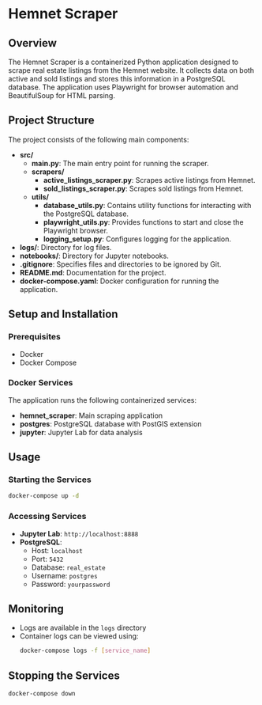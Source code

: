 # Hemnet Scraper

## Overview

The Hemnet Scraper is a containerized Python application designed to scrape real estate listings from the Hemnet website. It collects data on both active and sold listings and stores this information in a PostgreSQL database. The application uses Playwright for browser automation and BeautifulSoup for HTML parsing.

## Project Structure

The project consists of the following main components:

- **src/**
  - **main.py**: The main entry point for running the scraper.
  - **scrapers/**
    - **active_listings_scraper.py**: Scrapes active listings from Hemnet.
    - **sold_listings_scraper.py**: Scrapes sold listings from Hemnet.
  - **utils/**
    - **database_utils.py**: Contains utility functions for interacting with the PostgreSQL database.
    - **playwright_utils.py**: Provides functions to start and close the Playwright browser.
    - **logging_setup.py**: Configures logging for the application.
- **logs/**: Directory for log files.
- **notebooks/**: Directory for Jupyter notebooks.
- **.gitignore**: Specifies files and directories to be ignored by Git.
- **README.md**: Documentation for the project.
- **docker-compose.yaml**: Docker configuration for running the application.

## Setup and Installation

### Prerequisites

- Docker
- Docker Compose

### Docker Services

The application runs the following containerized services:

- **hemnet_scraper**: Main scraping application
- **postgres**: PostgreSQL database with PostGIS extension
- **jupyter**: Jupyter Lab for data analysis

## Usage

### Starting the Services

```sh
docker-compose up -d
```

### Accessing Services

- **Jupyter Lab**: `http://localhost:8888`
- **PostgreSQL**:
  - Host: `localhost`
  - Port: `5432`
  - Database: `real_estate`
  - Username: `postgres`
  - Password: `yourpassword`

## Monitoring

- Logs are available in the `logs` directory
- Container logs can be viewed using:
  ```sh
  docker-compose logs -f [service_name]
  ```

## Stopping the Services

```sh
docker-compose down
```
